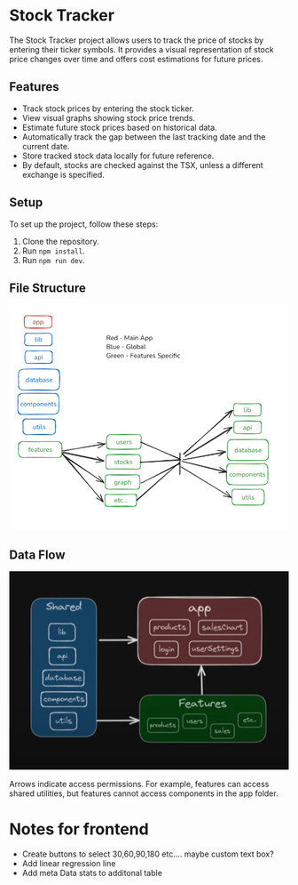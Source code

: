 # Stock Tracker

The Stock Tracker project allows users to track the price of stocks by entering their ticker symbols. It provides a visual representation of stock price changes over time and offers cost estimations for future prices.

## Features

- Track stock prices by entering the stock ticker.
- View visual graphs showing stock price trends.
- Estimate future stock prices based on historical data.
- Automatically track the gap between the last tracking date and the current date.
- Store tracked stock data locally for future reference.
- By default, stocks are checked against the TSX, unless a different exchange is specified.

## Setup

To set up the project, follow these steps:

1. Clone the repository.
2. Run `npm install`.
3. Run `npm run dev`.

## File Structure

![File Structure](./src/lib/images/folder-structure.png)


## Data Flow

![Data Flow](./src/lib/images/data-flow.png)

Arrows indicate access permissions. For example, features can access shared utilities, but features cannot access components in the app folder.


# Notes for frontend
- Create buttons to select 30,60,90,180 etc.... maybe custom text box?
- Add linear regression line
- Add meta Data stats to additonal table